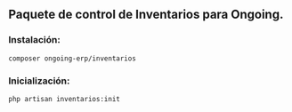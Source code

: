 ## Paquete de control de Inventarios para Ongoing.


### Instalación:
```
composer ongoing-erp/inventarios
```


### Inicialización:
```
php artisan inventarios:init
```
